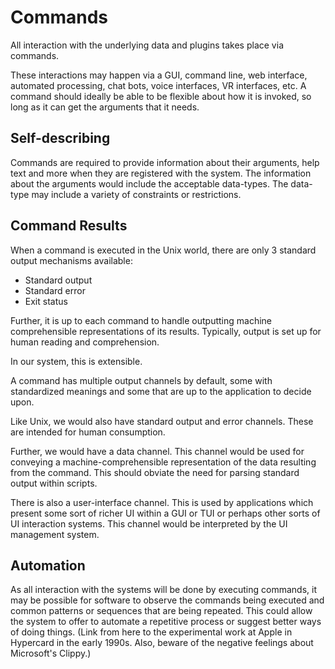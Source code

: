 # Commands

All interaction with the underlying data and plugins takes place via
commands.

These interactions may happen via a GUI, command line, web interface,
automated processing, chat bots, voice interfaces, VR interfaces,
etc. A command should ideally be able to be flexible about how it
is invoked, so long as it can get the arguments that it needs.

## Self-describing

Commands are required to provide information about their
arguments, help text and more when they are registered
with the system. The information about the arguments would
include the acceptable data-types. The data-type may include
a variety of constraints or restrictions.

## Command Results

When a command is executed in the Unix world, there are only 3 standard
output mechanisms available:

* Standard output
* Standard error
* Exit status

Further, it is up to each command to handle outputting machine
comprehensible representations of its results. Typically,
output is set up for human reading and comprehension.

In our system, this is extensible.

A command has multiple output channels by default, some with
standardized meanings and some that are up to the application
to decide upon.

Like Unix, we would also have standard output and error
channels. These are intended for human consumption.

Further, we would have a data channel. This channel would be
used for conveying a machine-comprehensible representation
of the data resulting from the command. This should obviate
the need for parsing standard output within scripts.

There is also a user-interface channel. This is used by
applications which present some sort of richer UI within
a GUI or TUI or perhaps other sorts of UI interaction systems.
This channel would be interpreted by the UI management system.

## Automation

As all interaction with the systems will be done by executing
commands, it may be possible for software to observe the
commands being executed and common patterns or sequences that
are being repeated. This could allow the system to offer to
automate a repetitive process or suggest better ways of doing
things. (Link from here to the experimental work at Apple in
Hypercard in the early 1990s. Also, beware of the negative
feelings about Microsoft's Clippy.)
